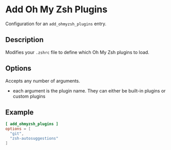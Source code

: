 # Add Oh My Zsh Plugins

Configuration for an `add_ohmyzsh_plugins` entry.

## Description

Modifies your `.zshrc` file to define which Oh My Zsh plugins to load.

## Options

Accepts any number of arguments.

- each argument is the plugin name. They can either be built-in plugins or custom plugins

## Example

```toml
[ add_ohmyzsh_plugins ]
options = [
  "git",
  "zsh-autosuggestions"
]
```
